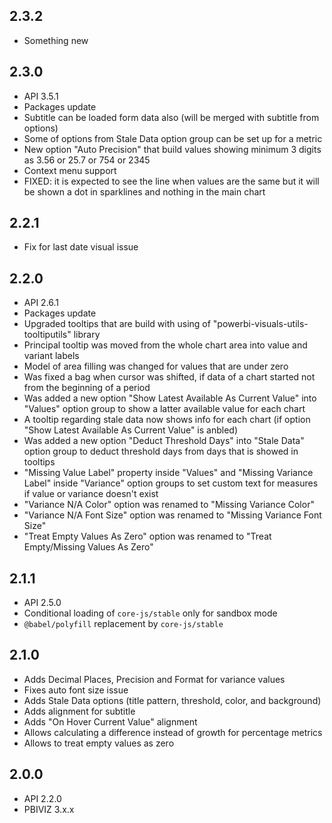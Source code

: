 ## 2.3.2
* Something new

## 2.3.0
* API 3.5.1
* Packages update
* Subtitle can be loaded form data also (will be merged with subtitle from options)
* Some of options from Stale Data option group can be set up for a metric
* New option "Auto Precision" that build values showing minimum 3 digits as 3.56 or 25.7 or 754 or 2345
* Context menu support
* FIXED: it is expected to see the line when values are the same but it will be shown a dot in sparklines and nothing in the main chart

## 2.2.1
* Fix for last date visual issue

## 2.2.0
* API 2.6.1
* Packages update
* Upgraded tooltips that are build with using of "powerbi-visuals-utils-tooltiputils" library
* Principal tooltip was moved from the whole chart area into value and variant labels
* Model of area filling was changed for values that are under zero
* Was fixed a bag when cursor was shifted, if data of a chart started not from the beginning of a period
* Was added a new option "Show Latest Available As Current Value" into "Values" option group to show a latter available value for each chart
* A tooltip regarding stale data now shows info for each chart (if option "Show Latest Available As Current Value" is anbled)
* Was added a new option "Deduct Threshold Days" into "Stale Data" option group to deduct threshold days from days that is showed in tooltips
* "Missing Value Label" property inside "Values" and "Missing Variance Label" inside "Variance" option groups to set custom text for measures if value or variance doesn't exist
* "Variance N/A Color" option was renamed to "Missing Variance Color"
* "Variance N/A Font Size" option was renamed to "Missing Variance Font Size"
* "Treat Empty Values As Zero" option was renamed to "Treat Empty/Missing Values As Zero"

## 2.1.1
* API 2.5.0
* Conditional loading of `core-js/stable` only for sandbox mode
* `@babel/polyfill` replacement by `core-js/stable`

## 2.1.0
* Adds Decimal Places, Precision and Format for variance values
* Fixes auto font size issue
* Adds Stale Data options (title pattern, threshold, color, and background)
* Adds alignment for subtitle
* Adds "On Hover Current Value" alignment
* Allows calculating a difference instead of growth for percentage metrics
* Allows to treat empty values as zero

## 2.0.0
* API 2.2.0
* PBIVIZ 3.x.x
